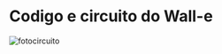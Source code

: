 # Codigo e circuito do Wall-e 
![fotocircuito](https://user-images.githubusercontent.com/79269905/203454061-f501f117-48e1-4e8a-b21f-c850e09a0365.png)
